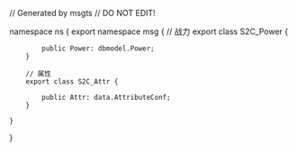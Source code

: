 // Generated by msgts
// DO NOT EDIT!

namespace ns {
	export namespace msg {
		// 战力
		export class S2C_Power {	
			
			public Power: dbmodel.Power; 
		}
		
		// 属性
		export class S2C_Attr {	
			
			public Attr: data.AttributeConf; 
		}
		
	}
}

